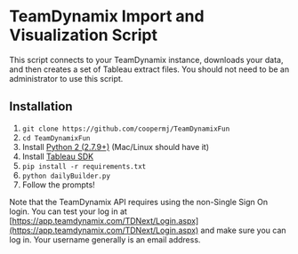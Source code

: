 # TeamDynamix Import and Visualization Script

This script connects to your TeamDynamix instance, downloads your data, and then creates a set of Tableau extract files. You should not need to be an administrator to use this script.

## Installation

1. `git clone https://github.com/coopermj/TeamDynamixFun`
1. `cd TeamDynamixFun`
1. Install [Python 2 (2.7.9+)](https://www.python.org/downloads/windows/) (Mac/Linux should have it)
2. Install [Tableau SDK](https://onlinehelp.tableau.com/current/api/sdk/en-us/help.htm#SDK/tableau_sdk_installing.htm%3FTocPath%3D_____3)
3. `pip install -r requirements.txt`
4. `python dailyBuilder.py`
5. Follow the prompts!

Note that the TeamDynamix API requires using the non-Single Sign On login. You can test your log in at [https://app.teamdynamix.com/TDNext/Login.aspx](https://app.teamdynamix.com/TDNext/Login.aspx) and make sure you can log in. Your username generally is an email address.

